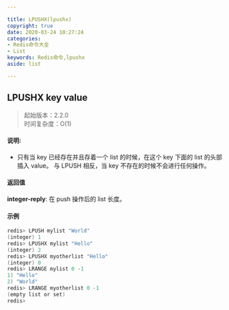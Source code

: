 ```yaml
---

title: LPUSHX(lpushx)
copyright: true
date: 2020-03-24 10:27:24
categories: 
- Redis命令大全
- List
keywords: Redis命令,lpushx
aside: list

---
```

## LPUSHX key value 
>起始版本：2.2.0<br/>时间复杂度：O(1)  


#### 说明:
* 只有当 key 已经存在并且存着一个 list 的时候，在这个 key 下面的 list 的头部插入 value。 与 LPUSH 相反，当 key 不存在的时候不会进行任何操作。

#### 返回值

**integer-reply**: 在 push 操作后的 list 长度。


#### 示例

```c
redis> LPUSH mylist "World"
(integer) 1
redis> LPUSHX mylist "Hello"
(integer) 2
redis> LPUSHX myotherlist "Hello"
(integer) 0
redis> LRANGE mylist 0 -1
1) "Hello"
2) "World"
redis> LRANGE myotherlist 0 -1
(empty list or set)
redis> 
```